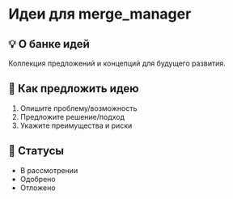 # Идеи для merge_manager

## 💡 О банке идей
Коллекция предложений и концепций для будущего развития.

## 📝 Как предложить идею
1. Опишите проблему/возможность
2. Предложите решение/подход
3. Укажите преимущества и риски

## 📌 Статусы
- В рассмотрении
- Одобрено
- Отложено
